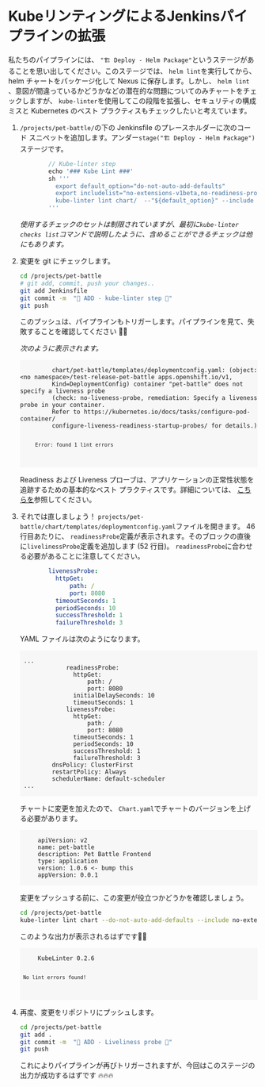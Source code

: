# KubeリンティングによるJenkinsパイプラインの拡張

私たちのパイプラインには、 `"🏗️ Deploy - Helm Package"`というステージがあることを思い出してください。このステージでは、 `helm lint`を実行してから、helm チャートをパッケージ化して Nexus に保存します。しかし、 `helm lint` 、意図が間違っているかどうかなどの潜在的な問題についてのみチャートをチェックしますが、 `kube-linter`を使用してこの段階を拡張し、セキュリティの構成ミスと Kubernetes のベスト プラクティスもチェックしたいと考えています。

1. `/projects/pet-battle/`の下の Jenkinsfile のプレースホルダーに次のコード スニペットを追加します。アンダー`stage("🏗️ Deploy - Helm Package")`ステージです。

    ```groovy
    		// Kube-linter step
    		echo '### Kube Lint ###'
    		sh '''
    		  export default_option="do-not-auto-add-defaults"
    		  export includelist="no-extensions-v1beta,no-readiness-probe,no-liveness-probe,dangling-service,mismatching-selector,writable-host-mount"
    		  kube-linter lint chart/  --"${default_option}" --include "${includelist}"
    		'''
    ```

    *使用するチェックのセットは制限されていますが、最初に`kube-linter checks list`コマンドで説明したように、含めることができるチェックは他にもあります。*

2. 変更を git にチェックします。

    ```bash
    cd /projects/pet-battle
    # git add, commit, push your changes..
    git add Jenkinsfile
    git commit -m  "🐠 ADD - kube-linter step 🐠"
    git push
    ```

    このプッシュは、パイプラインもトリガーします。パイプラインを見て、失敗することを確認してください 🤯🤯

    *次のように表示されます。*

    <div class="highlight" style="background: #f7f7f7">
    <pre><code class="language-yaml">
            chart/pet-battle/templates/deploymentconfig.yaml: (object: &lt;no namespace&gt;/test-release-pet-battle apps.openshift.io/v1,
            Kind=DeploymentConfig) container "pet-battle" does not specify a liveness probe
            (check: no-liveness-probe, remediation: Specify a liveness probe in your container.
            Refer to https://kubernetes.io/docs/tasks/configure-pod-container/
            configure-liveness-readiness-startup-probes/ for details.)

            Error: found 1 lint errors
    </code></pre></div>

    Readiness および Liveness プローブは、アプリケーションの正常性状態を追跡するための基本的なベスト プラクティスです。詳細については、 [こちらを](https://docs.openshift.com/container-platform/4.9/applications/application-health.html)参照してください。

3. それでは直しましょう！ `projects/pet-battle/chart/templates/deploymentconfig.yaml`ファイルを開きます。 46 行目あたりに、 `readinessProbe`定義が表示されます。そのブロックの直後に`livelinessProbe`定義を追加します (52 行目)。 `readinessProbe`に合わせる必要があることに注意してください。

    ```yaml
            livenessProbe:
              httpGet:
                  path: /
                  port: 8080
              timeoutSeconds: 1
              periodSeconds: 10
              successThreshold: 1
              failureThreshold: 3
    ```

    YAML ファイルは次のようになります。

    <div class="highlight" style="background: #f7f7f7">
    <pre><code class="language-yaml">
    ...
                readinessProbe:
                  httpGet:
                      path: /
                      port: 8080
                  initialDelaySeconds: 10
                  timeoutSeconds: 1
                livenessProbe:
                  httpGet:
                      path: /
                      port: 8080
                  timeoutSeconds: 1
                  periodSeconds: 10
                  successThreshold: 1
                  failureThreshold: 3
            dnsPolicy: ClusterFirst
            restartPolicy: Always
            schedulerName: default-scheduler
    ...
    </code></pre>
    </div>

    チャートに変更を加えたので、 `Chart.yaml`でチャートのバージョンを上げる必要があります。

    <div class="highlight" style="background: #f7f7f7">
    <pre><code class="language-yaml">
    	apiVersion: v2
    	name: pet-battle
    	description: Pet Battle Frontend
    	type: application
    	version: 1.0.6 &lt;- bump this
    	appVersion: 0.0.1
    </code></pre>
    </div>

    変更をプッシュする前に、この変更が役立つかどうかを確認しましょう。

    ```bash
    cd /projects/pet-battle
    kube-linter lint chart --do-not-auto-add-defaults --include no-extensions-v1beta,no-readiness-probe,no-liveness-probe,dangling-service,mismatching-selector,writable-host-mount
    ```

    このような出力が表示されるはずです💪💪

    <div class="highlight" style="background: #f7f7f7">
    <pre><code class="language-yaml">
        KubeLinter 0.2.6
        
        No lint errors found!
    </code></pre>
    </div>

4. 再度、変更をリポジトリにプッシュします。

    ```bash
    cd /projects/pet-battle
    git add .
    git commit -m  "🗻 ADD - Liveliness probe 🗻"
    git push
    ```

    これによりパイプラインが再びトリガーされますが、今回はこのステージの出力が成功するはずです 🔥🔥🔥
